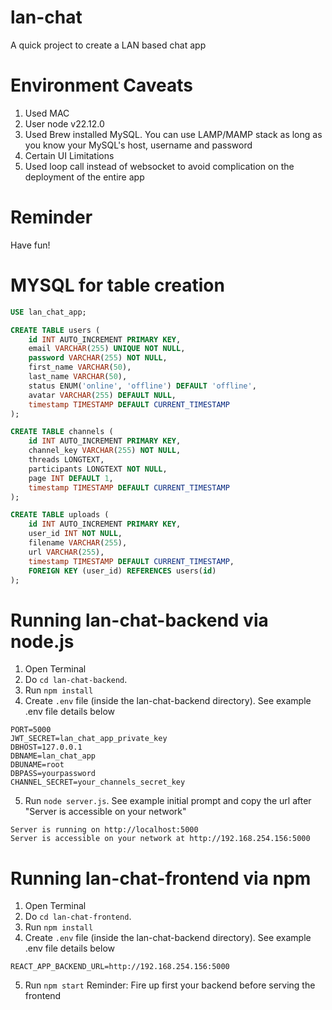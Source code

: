 # lan-chat
A quick project to create a LAN based chat app

# Environment Caveats
1. Used MAC
2. User node v22.12.0
3. Used Brew installed MySQL. You can use LAMP/MAMP stack as long as you know your MySQL's host, username and password
4. Certain UI Limitations
5. Used loop call instead of websocket to avoid complication on the deployment of the entire app

# Reminder
Have fun!

# MYSQL for table creation
~~~~sql
USE lan_chat_app;

CREATE TABLE users (
    id INT AUTO_INCREMENT PRIMARY KEY,
    email VARCHAR(255) UNIQUE NOT NULL,
    password VARCHAR(255) NOT NULL,
    first_name VARCHAR(50),
    last_name VARCHAR(50),
    status ENUM('online', 'offline') DEFAULT 'offline',
    avatar VARCHAR(255) DEFAULT NULL,
    timestamp TIMESTAMP DEFAULT CURRENT_TIMESTAMP
);

CREATE TABLE channels (
    id INT AUTO_INCREMENT PRIMARY KEY,
    channel_key VARCHAR(255) NOT NULL,
    threads LONGTEXT,
    participants LONGTEXT NOT NULL,
    page INT DEFAULT 1,
    timestamp TIMESTAMP DEFAULT CURRENT_TIMESTAMP
);

CREATE TABLE uploads (
    id INT AUTO_INCREMENT PRIMARY KEY,
    user_id INT NOT NULL,
    filename VARCHAR(255),
    url VARCHAR(255),
    timestamp TIMESTAMP DEFAULT CURRENT_TIMESTAMP,
    FOREIGN KEY (user_id) REFERENCES users(id)
);
~~~~

# Running lan-chat-backend via node.js
1. Open Terminal
2. Do `cd lan-chat-backend`.
3. Run `npm install`
4. Create `.env` file (inside the lan-chat-backend directory). See example .env file details below
```
PORT=5000
JWT_SECRET=lan_chat_app_private_key
DBHOST=127.0.0.1
DBNAME=lan_chat_app
DBUNAME=root
DBPASS=yourpassword
CHANNEL_SECRET=your_channels_secret_key
```
5. Run `node server.js`. See example initial prompt and copy the url after "Server is accessible on your network"
```
Server is running on http://localhost:5000
Server is accessible on your network at http://192.168.254.156:5000
```

# Running lan-chat-frontend via npm
1. Open Terminal
2. Do `cd lan-chat-frontend`.
3. Run `npm install`
4. Create `.env` file (inside the lan-chat-backend directory). See example .env file details below
```
REACT_APP_BACKEND_URL=http://192.168.254.156:5000
```
5. Run `npm start`
Reminder: Fire up first your backend before serving the frontend
